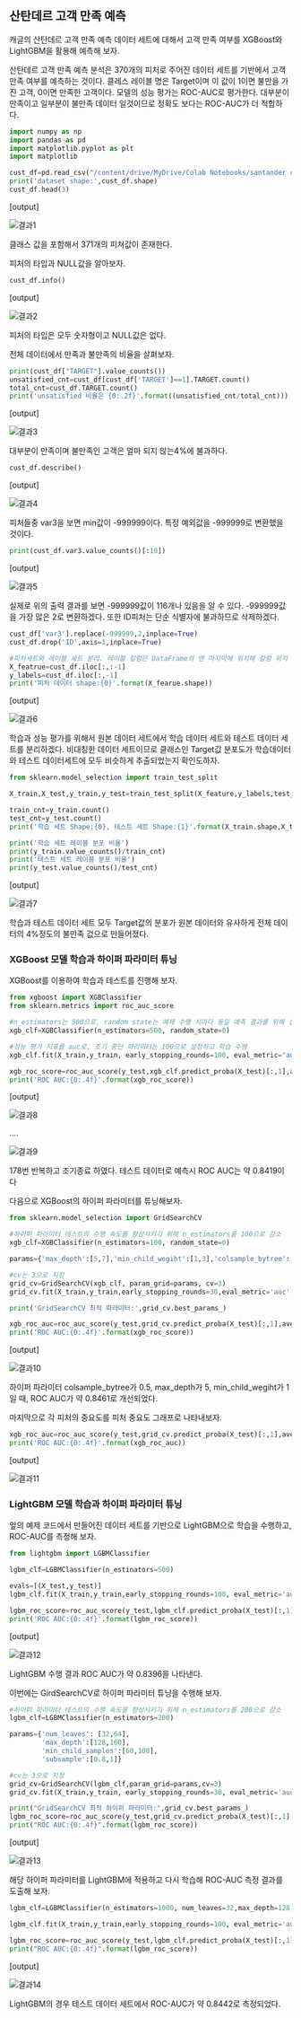 ## 산탄데르 고객 만족 예측

캐글의 산탄데르 고객 만족 예측 데이터 세트에 대해서 고객 만족 여부를 XGBoost와 LightGBM을 활용해 예측해 보자.

산탄데르 고객 만족 예측 분석은 370개의 피처로 주어진 데이터 세트를 기반에서 고객 만족 여부를 예측하는 것이다. 클레스 레이블 명은 Target이며 이 값이 1이면 불만을 가진 고객, 0이면 만족한 고객이다. 모델의 성능 평가는 ROC-AUC로 평가한다. 대부분이 만족이고 일부분이 불만족 데이터 일것이므로 정확도 보다는 ROC-AUC가 더 적합하다.

```python
import numpy as np
import pandas as pd
import matplotlib.pyplot as plt
import matplotlib

cust_df=pd.read_csv("/content/drive/MyDrive/Colab Notebooks/santander countomer satisfaction/train.csv",encoding='latin-1')
print('dataset shape:',cust_df.shape)
cust_df.head(3)
```

[output]

![결과1](https://s3.us-west-2.amazonaws.com/secure.notion-static.com/58c2e510-dc11-4ef2-9020-c8194b3bcf62/Untitled.png?X-Amz-Algorithm=AWS4-HMAC-SHA256&X-Amz-Credential=AKIAT73L2G45O3KS52Y5%2F20210608%2Fus-west-2%2Fs3%2Faws4_request&X-Amz-Date=20210608T152354Z&X-Amz-Expires=86400&X-Amz-Signature=5ba4f51b34e20f91469ddad6696264bd0b6cb6a62d576c26b5b45d87f3f34148&X-Amz-SignedHeaders=host&response-content-disposition=filename%20%3D%22Untitled.png%22)

클래스 값을 포함해서 371개의 피쳐값이 존재한다.

피처의 타입과 NULL값을 알아보자.

```python
cust_df.info()
```

[output]

![결과2](https://s3.us-west-2.amazonaws.com/secure.notion-static.com/cb48fb86-1fa7-4326-a46a-0ad0813bda98/Untitled.png?X-Amz-Algorithm=AWS4-HMAC-SHA256&X-Amz-Credential=AKIAT73L2G45O3KS52Y5%2F20210608%2Fus-west-2%2Fs3%2Faws4_request&X-Amz-Date=20210608T152437Z&X-Amz-Expires=86400&X-Amz-Signature=92fdfbeb214912a0be0d124008d7815f4eb87b1829d3b3dd76dc60c6a1f0542c&X-Amz-SignedHeaders=host&response-content-disposition=filename%20%3D%22Untitled.png%22)

피처의 타입은 모두 숫자형이고 NULL값은 없다.

전체 데이터에서 만족과 불만족의 비율을 살펴보자.

```python
print(cust_df["TARGET"].value_counts())
unsatisfied_cnt=cust_df[cust_df['TARGET']==1].TARGET.count()
total_cnt=cust_df.TARGET.count()
print('unsatisfied 비율은 {0:.2f}'.format((unsatisfied_cnt/total_cnt)))
```

[output]

![결과3](https://s3.us-west-2.amazonaws.com/secure.notion-static.com/2d6ab6a2-1c32-4b6a-93b5-58e1aad03c4e/Untitled.png?X-Amz-Algorithm=AWS4-HMAC-SHA256&X-Amz-Credential=AKIAT73L2G45O3KS52Y5%2F20210608%2Fus-west-2%2Fs3%2Faws4_request&X-Amz-Date=20210608T152545Z&X-Amz-Expires=86400&X-Amz-Signature=9fae3b7a7a16674f2264f52da4c1a5718fe76a583b95ae97ae06766cceb362bb&X-Amz-SignedHeaders=host&response-content-disposition=filename%20%3D%22Untitled.png%22)

대부분이 만족이며 불만족인 고객은 얼마 되지 않는4%에 불과하다.

```python
cust_df.describe()
```

[output]

![결과4](https://s3.us-west-2.amazonaws.com/secure.notion-static.com/29832a79-dd25-42b4-818d-036ab0725217/Untitled.png?X-Amz-Algorithm=AWS4-HMAC-SHA256&X-Amz-Credential=AKIAT73L2G45O3KS52Y5%2F20210608%2Fus-west-2%2Fs3%2Faws4_request&X-Amz-Date=20210608T152620Z&X-Amz-Expires=86400&X-Amz-Signature=1a834f99ff8c52d477c7596de29f54394be546a657271bc6a3c1b2d0da19201b&X-Amz-SignedHeaders=host&response-content-disposition=filename%20%3D%22Untitled.png%22)

피처들중 var3을 보면 min값이 -999999이다. 특정 예외값을 -999999로 변환했을 것이다.

```python
print(cust_df.var3.value_counts()[:10])
```

[output]

![결과5](https://s3.us-west-2.amazonaws.com/secure.notion-static.com/04251259-5dd2-4eef-8250-d13eeed84245/Untitled.png?X-Amz-Algorithm=AWS4-HMAC-SHA256&X-Amz-Credential=AKIAT73L2G45O3KS52Y5%2F20210608%2Fus-west-2%2Fs3%2Faws4_request&X-Amz-Date=20210608T152654Z&X-Amz-Expires=86400&X-Amz-Signature=c7946a747eeb068c10c038bfb929cb6af823b0e80cf7c1c4a4f6bd7cd8516b1a&X-Amz-SignedHeaders=host&response-content-disposition=filename%20%3D%22Untitled.png%22)

실제로 위의 출력 결과를 보면 -999999값이 116개나 있음을 알 수 있다. -999999값을 가장 많은 2로 변환하겠다. 또한 ID피처는 단순 식별자에 불과하므로 삭제하겠다.

```python
cust_df['var3'].replace(-999999,2,inplace=True)
cust_df.drop('ID',axis=1,inplace=True)

#피처세트와 레이블 세트 분리. 레이블 칼럼은 DataFrame의 맨 마지막에 위치해 칼럼 위치 -1로분리
X_featrue=cust_df.iloc[:,:-1]
y_labels=cust_df.iloc[:,-1]
print('피처 데이터 shape:{0}'.format(X_fearue.shape))
```

[output]

![결과6](https://s3.us-west-2.amazonaws.com/secure.notion-static.com/bd92823a-1e8e-474f-a88d-4f79c61c4dfa/Untitled.png?X-Amz-Algorithm=AWS4-HMAC-SHA256&X-Amz-Credential=AKIAT73L2G45O3KS52Y5%2F20210608%2Fus-west-2%2Fs3%2Faws4_request&X-Amz-Date=20210608T152819Z&X-Amz-Expires=86400&X-Amz-Signature=042cc5caaa76eb2d3ffea1e6522ee13a7846b69fc68dddb3172a28aad1b5c4ad&X-Amz-SignedHeaders=host&response-content-disposition=filename%20%3D%22Untitled.png%22)

학습과 성능 평가를 위해서 원본 데이터 세트에서 학습 데이터 세트와 테스트 데이터 세트를 분리하겠다. 비대칭한 데이터 세트이므로 클래스인 Target값 분포도가 학습데이터와 테스트 데이터세트에 모두 비슷하게 추출되었는지 확인도하자.

```python
from sklearn.model_selection import train_test_split

X_train,X_test,y_train,y_test=train_test_split(X_feature,y_labels,test_size=0.2,random_state=0)

train_cnt=y_train.count()
test_cnt=y_test.count()
print('학습 세트 Shape:{0}, 테스트 세트 Shape:{1}'.format(X_train.shape,X_test.shape))

print('학습 세트 레이블 분포 비율')
print(y_train.value_counts()/train_cnt)
print('테스트 세트 레이블 분포 비율')
print(y_test.value_counts()/test_cnt)
```

[output]

![결과7](https://s3.us-west-2.amazonaws.com/secure.notion-static.com/5cd1f2c9-8333-47ae-95a9-58a3f1657be9/Untitled.png?X-Amz-Algorithm=AWS4-HMAC-SHA256&X-Amz-Credential=AKIAT73L2G45O3KS52Y5%2F20210608%2Fus-west-2%2Fs3%2Faws4_request&X-Amz-Date=20210608T152936Z&X-Amz-Expires=86400&X-Amz-Signature=15cf98abcc097cb923be3e41e206637d13da3dcff67f2cbef37d77b0811c4b59&X-Amz-SignedHeaders=host&response-content-disposition=filename%20%3D%22Untitled.png%22)

학습과 테스트 데이터 세트 모두 Target값의 분포가 원본 데이터와 유사하게 전체 데이터의 4%정도의 불만족 겂으로 만들어졌다.

### XGBoost 모델 학습과 하이퍼 파라미터 튜닝

XGBoost를 이용하여 학습과 테스트를 진행해 보자.

```python
from xgboost import XGBClassifier
from sklearn.metrics import roc_auc_score

#n_estimators는 500으로, random state는 예제 수행 시마다 동일 예측 결과를 위해 설정.
xgb_clf=XGBClassifier(n_estimators=500, random_state=0)

#성능 평가 지표를 auc로, 조기 중단 파리미터는 100으로 설정하고 학습 수행
xgb_clf.fit(X_train,y_train, early_stopping_rounds=100, eval_metric="auc",eval_set=[(X_train,y_train),(X_test,y_test)])

xgb_roc_score=roc_auc_score(y_test,xgb_clf.predict_proba(X_test)[:,1],average='macro')
print('ROC AUC:{0:.4f}'.format(xgb_roc_score))
```

[output]

![결과8](https://s3.us-west-2.amazonaws.com/secure.notion-static.com/4516b93a-6905-422a-9033-76e4153497fc/Untitled.png?X-Amz-Algorithm=AWS4-HMAC-SHA256&X-Amz-Credential=AKIAT73L2G45O3KS52Y5%2F20210608%2Fus-west-2%2Fs3%2Faws4_request&X-Amz-Date=20210608T153049Z&X-Amz-Expires=86400&X-Amz-Signature=7c7c5b7ec59399e8514987bde705b7dd4c08e22a6f8babdf7c17cc108b687311&X-Amz-SignedHeaders=host&response-content-disposition=filename%20%3D%22Untitled.png%22)

....

![결과9](https://s3.us-west-2.amazonaws.com/secure.notion-static.com/60d5a061-4fed-46bc-ac77-70e26b132da6/Untitled.png?X-Amz-Algorithm=AWS4-HMAC-SHA256&X-Amz-Credential=AKIAT73L2G45O3KS52Y5%2F20210608%2Fus-west-2%2Fs3%2Faws4_request&X-Amz-Date=20210608T153103Z&X-Amz-Expires=86400&X-Amz-Signature=77a92b819e53c36c6cd3a8e0ae6872c26ad9b1285b98fed2085f2542ec9e201a&X-Amz-SignedHeaders=host&response-content-disposition=filename%20%3D%22Untitled.png%22)

178번 반복하고 조기종료 하였다. 테스트 데이터로 예측시 ROC AUC는 약 0.8419이다

다음으로 XGBoost의 하이퍼 파라미터를 튜닝해보자.

```python
from sklearn.model_selection import GridSearchCV

#하이퍼 파라미터 테스트의 수행 속도를 향상시키기 위해 n_estimators를 100으로 감소
xgb_clf=XGBClassifier(n_estimators=100, random_state=0)

params={'max_depth':[5,7],'min_child_wegiht':[1,3],'colsample_bytree':[0.5,0.75]}

#cv는 3으로 지정
grid_cv=GridSearchCV(xgb_clf, param_grid=params, cv=3)
grid_cv.fit(X_train,y_train,early_stopping_rounds=30,eval_metric='auc',eval_set=[(X_train,y_train),(X_test,y_test)])

print('GridSearchCV 최적 파라미터:',grid_cv.best_params_)

xgb_roc_auc=roc_auc_score(y_test,grid_cv.predict_proba(X_test)[:,1],average='macro')
print('ROC AUC:{0:.4f}'.format(xgb_roc_score))
```

[output]

![결과10](https://s3.us-west-2.amazonaws.com/secure.notion-static.com/7e4f2ead-96da-4b67-943f-21e2f6d7322c/Untitled.png?X-Amz-Algorithm=AWS4-HMAC-SHA256&X-Amz-Credential=AKIAT73L2G45O3KS52Y5%2F20210608%2Fus-west-2%2Fs3%2Faws4_request&X-Amz-Date=20210608T153123Z&X-Amz-Expires=86400&X-Amz-Signature=251ba5b7136fcea4848b6f2428ca4339a3c055d00e2a7b59f8db91e4b8b1a64f&X-Amz-SignedHeaders=host&response-content-disposition=filename%20%3D%22Untitled.png%22)

하이퍼 파라미터 colsample_bytree가 0.5, max_depth가 5, min_child_wegiht가 1일 때, ROC AUC가 약 0.8461로 개선되었다.

마지막으로 각 피처의 중요도를 피처 중요도 그래프로 나타내보자.

```python
xgb_roc_auc=roc_auc_score(y_test,grid_cv.predict_proba(X_test)[:,1],average='macro')
print('ROC AUC:{0:.4f}'.format(xgb_roc_auc))
```

[output]

![결과11](https://s3.us-west-2.amazonaws.com/secure.notion-static.com/a9a733ce-c8c9-4050-97c4-470fc1078acc/Untitled.png?X-Amz-Algorithm=AWS4-HMAC-SHA256&X-Amz-Credential=AKIAT73L2G45O3KS52Y5%2F20210608%2Fus-west-2%2Fs3%2Faws4_request&X-Amz-Date=20210608T153202Z&X-Amz-Expires=86400&X-Amz-Signature=3644f027207300bc817ee26867b7851a450c0f3739066bd0f70fc74a0c9caea0&X-Amz-SignedHeaders=host&response-content-disposition=filename%20%3D%22Untitled.png%22)

### LightGBM 모델 학습과 하이퍼 파라미터 튜닝

앞의 예제 코드에서 만들어진 데이터 세트를 기반으로 LightGBM으로 학습을 수행하고, ROC-AUC를 측정해 보자.

```python
from lightgbm import LGBMClassifier

lgbm_clf=LGBMClassifier(n_estinators=500)

evals=[(X_test,y_test)]
lgbm_clf.fit(X_train,y_train,early_stopping_rounds=100, eval_metric='auc',eval_set=evals, verbose=True)

lgbm_roc_score=roc_auc_score(y_test,lgbm_clf.predict_proba(X_test)[:,1],average='macro')
print('ROC AUC:{0:.4f}'.format(lgbm_roc_score))
```

[output]

![결과12](https://s3.us-west-2.amazonaws.com/secure.notion-static.com/dd06250d-bf78-484c-b90b-93c802bfc45b/Untitled.png?X-Amz-Algorithm=AWS4-HMAC-SHA256&X-Amz-Credential=AKIAT73L2G45O3KS52Y5%2F20210608%2Fus-west-2%2Fs3%2Faws4_request&X-Amz-Date=20210608T153224Z&X-Amz-Expires=86400&X-Amz-Signature=865cc163c2f705a8c4aede2221ffe33450a6cdf3d3d351db794acae0db9782a3&X-Amz-SignedHeaders=host&response-content-disposition=filename%20%3D%22Untitled.png%22)

LightGBM 수행 결과 ROC AUC가 약 0.8396을 나타낸다.

이번에는 GirdSearchCV로 하이퍼 파라미터 튜닝을 수행해 보자.

```python
#하이퍼 파라미터 테스트의 수행 속도를 향상시키기 위해 n_estimators를 200으로 감소
lgbm_clf=LGBMClassifier(n_estimators=200)

params={'num_leaves': [32,64],
        'max_depth':[128,160],
        'min_child_samples':[60,100],
        'subsample':[0.8,1]}

#cv는 3으로 지정
grid_cv=GridSearchCV(lgbm_clf,param_grid=params,cv=3)
grid_cv.fit(X_train,y_train, early_stopping_rounds=30, eval_metric='auc', eval_set=evals)

print("GridSearchCV 최적 하이퍼 파라미터:",grid_cv.best_params_)
lgbm_roc_score=roc_auc_score(y_test,grid_cv.predict_proba(X_test)[:,1],average='macro')
print("ROC AUC:{0:.4f}".format(lgbm_roc_score))
```

[output]

![결과13](https://s3.us-west-2.amazonaws.com/secure.notion-static.com/97d2cf6c-6624-4457-8572-735c00b9d21d/Untitled.png?X-Amz-Algorithm=AWS4-HMAC-SHA256&X-Amz-Credential=AKIAT73L2G45O3KS52Y5%2F20210608%2Fus-west-2%2Fs3%2Faws4_request&X-Amz-Date=20210608T153250Z&X-Amz-Expires=86400&X-Amz-Signature=ad27a3b55f77c5c43d9b73de99eb6d2d57337a690f23019bb1a4a7fcb90d0028&X-Amz-SignedHeaders=host&response-content-disposition=filename%20%3D%22Untitled.png%22)

해당 하이퍼 파라미터를 LightGBM에 적용하고 다시 학습해 ROC-AUC 측정 결과를 도출해 보자.

```python
lgbm_clf=LGBMClassifier(n_estimators=1000, num_leaves=32,max_depth=128,min_child_samples=100,subsample=0.8)

lgbm_clf.fit(X_train,y_train,early_stopping_rounds=100, eval_metric='auc',eval_set=evals,verbose=True)

lgbm_roc_score=roc_auc_score(y_test,lgbm_clf.predict_proba(X_test)[:,1], average='macro')
print("ROC AUC:{0:.4f}".format(lgbm_roc_score))
```

[output]

![결과14](https://s3.us-west-2.amazonaws.com/secure.notion-static.com/a6fed27d-4e84-4724-8c39-50d4686eeee2/Untitled.png?X-Amz-Algorithm=AWS4-HMAC-SHA256&X-Amz-Credential=AKIAT73L2G45O3KS52Y5%2F20210608%2Fus-west-2%2Fs3%2Faws4_request&X-Amz-Date=20210608T153329Z&X-Amz-Expires=86400&X-Amz-Signature=611676e2d16249980ff44828dc5d910a4f445dd4e1adf7de6818c51e07b20c98&X-Amz-SignedHeaders=host&response-content-disposition=filename%20%3D%22Untitled.png%22)

LightGBM의 경우 테스트 데이터 세트에서 ROC-AUC가 약 0.8442로 측정되었다.
